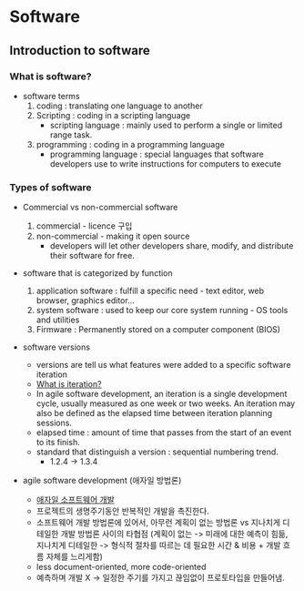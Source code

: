 # Software

## Introduction to software

### What is software?

* software terms
    1. coding : translating one language to another
    2. Scripting : coding in a scripting language
        * scripting language : mainly used to perform a single or limited range task.
    3. programming : coding in a programming language
        * programming language : special languages that software developers use to write instructions for computers to execute
    
### Types of software
* Commercial vs non-commercial software
    1. commercial - licence 구입
    2. non-commercial - making it open source 
        * developers will let other developers share, modify, and distribute their software for free.

* software that is categorized by function
    1. application software : fulfill a specific need - text editor, web browser, graphics editor...
    2. system software : used to keep our core system running - OS tools and utilities
    3. Firmware : Permanently stored on a computer component (BIOS)

* software versions 
    * versions are tell us what features were added to a specific software iteration
    * [What is iteration?](https://searchsoftwarequality.techtarget.com/definition/iteration)
    * In agile software development, an iteration is a single development cycle, usually measured as one week or two weeks. An iteration may also be defined as the elapsed time between iteration planning sessions. 
    * elapsed time : amount of time that passes from the start of an event to its finish.
    * standard that distinguish a version : sequential numbering trend. 
        * 1.2.4 -> 1.3.4
        

* agile software development (애자일 방법론)
    * [애자일 소프트웨어 개발](https://ko.wikipedia.org/wiki/%EC%95%A0%EC%9E%90%EC%9D%BC_%EC%86%8C%ED%94%84%ED%8A%B8%EC%9B%A8%EC%96%B4_%EA%B0%9C%EB%B0%9C)
    * 프로젝트의 생명주기동안 반복적인 개발을 촉진한다.
    * 소프트웨어 개발 방법론에 있어서, 아무런 계획이 없는 방법론 vs 지나치게 디테일한 개발 방법론 사이의 타협점 (계획이 없는 -> 미래에 대한 예측이 힘듦, 지나치게 디테일한 -> 형식적 절차를 따르는 데 필요한 시간 & 비용 + 개발 흐름 자체를 느리게함)
    * less document-oriented, more code-oriented
    * 예측하며 개발 X -> 일정한 주기를 가지고 끊임없이 프로토타입을 만들어냄.

